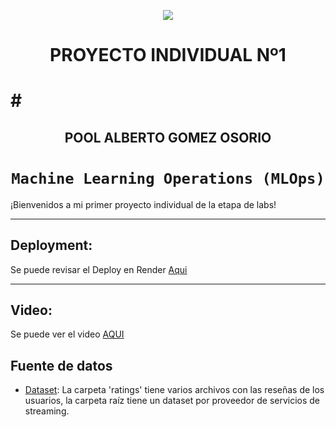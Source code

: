 <p align=center><img src=https://d31uz8lwfmyn8g.cloudfront.net/Assets/logo-henry-white-lg.png><p>

# <h1 align=center> **PROYECTO INDIVIDUAL Nº1** </h1>
# #<h2 align=center> **POOL ALBERTO GOMEZ OSORIO** </h2>

# <h1 align=center>**`Machine Learning Operations (MLOps)`**</h1>

¡Bienvenidos a mi primer proyecto individual de la etapa de labs!

<hr>  

## Deployment:
Se puede revisar el Deploy en Render [Aqui](https://pi-01-pg-titles.onrender.com)

<hr> 

## Video:
Se puede ver el video [AQUI](https://www.youtube.com)


## **Fuente de datos**

+ [Dataset](https://drive.google.com/drive/folders/1b49OVFJpjPPA1noRBBi1hSmMThXmNzxn): La carpeta 'ratings' tiene varios archivos con las reseñas de los usuarios, la carpeta raíz tiene un dataset por proveedor de servicios de streaming.


